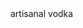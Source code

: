 <!DOCTYPE html>
<html>
<head>
  <link rel="stylesheet" type="text/css" href="styles.css">
</head>
<body>
  <div class="logo">artisanal vodka</div>
<style>
  
.logo {
  letter-spacing: 20px;
  text-decoration: underline wavy plum;
  text-align: center;
  text-transform: uppercase;
  font-family: monospace;
  font-weight: 100;
  font-size: 40px;
}
</style>
</html>
